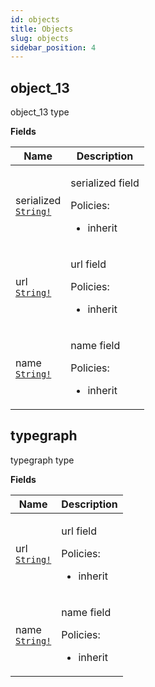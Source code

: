 ```yaml
---
id: objects
title: Objects
slug: objects
sidebar_position: 4
---
```


## object_13

object_13 type

<p style={{ marginBottom: "0.4em" }}><strong>Fields</strong></p>

<table>
<thead><tr><th>Name</th><th>Description</th></tr></thead>
<tbody>
<tr>
<td>
serialized<br />
<a href="/docs/reference/typegate/typegate/scalars#string"><code>String!</code></a>
</td>
<td>
<p>serialized field</p>
<p>Policies:</p>
<ul>
<li>inherit</li>
</ul>
</td>
</tr>
<tr>
<td>
url<br />
<a href="/docs/reference/typegate/typegate/scalars#string"><code>String!</code></a>
</td>
<td>
<p>url field</p>
<p>Policies:</p>
<ul>
<li>inherit</li>
</ul>
</td>
</tr>
<tr>
<td>
name<br />
<a href="/docs/reference/typegate/typegate/scalars#string"><code>String!</code></a>
</td>
<td>
<p>name field</p>
<p>Policies:</p>
<ul>
<li>inherit</li>
</ul>
</td>
</tr>
</tbody>
</table>

## typegraph

typegraph type

<p style={{ marginBottom: "0.4em" }}><strong>Fields</strong></p>

<table>
<thead><tr><th>Name</th><th>Description</th></tr></thead>
<tbody>
<tr>
<td>
url<br />
<a href="/docs/reference/typegate/typegate/scalars#string"><code>String!</code></a>
</td>
<td>
<p>url field</p>
<p>Policies:</p>
<ul>
<li>inherit</li>
</ul>
</td>
</tr>
<tr>
<td>
name<br />
<a href="/docs/reference/typegate/typegate/scalars#string"><code>String!</code></a>
</td>
<td>
<p>name field</p>
<p>Policies:</p>
<ul>
<li>inherit</li>
</ul>
</td>
</tr>
</tbody>
</table>
